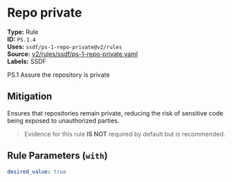 # Repo private  
**Type:** Rule  
**ID:** `PS.1.4`  
**Uses:** `ssdf/ps-1-repo-private@v2/rules`  
**Source:** [v2/rules/ssdf/ps-1-repo-private.yaml](https://github.com/scribe-public/sample-policies/v2/rules/ssdf/ps-1-repo-private.yaml)  
**Labels:** SSDF  

PS.1 Assure the repository is private


## Mitigation  
Ensures that repositories remain private, reducing the risk of sensitive code being exposed to unauthorized parties.


> Evidence for this rule **IS NOT** required by default but is recommended.


## Rule Parameters (`with`)  
```yaml
desired_value: true
```

